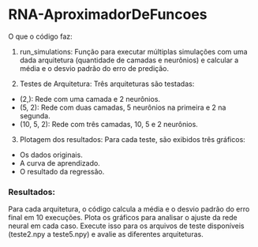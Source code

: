 # RNA-AproximadorDeFuncoes
O que o código faz:

1. run_simulations: Função para executar múltiplas simulações com uma dada arquitetura (quantidade de camadas e neurônios) e calcular a média e o desvio padrão do erro de predição.

2. Testes de Arquitetura: Três arquiteturas são testadas:
* (2,): Rede com uma camada e 2 neurônios.
* (5, 2): Rede com duas camadas, 5 neurônios na primeira e 2 na segunda.
* (10, 5, 2): Rede com três camadas, 10, 5 e 2 neurônios.

3. Plotagem dos resultados: Para cada teste, são exibidos três gráficos:
* Os dados originais.
* A curva de aprendizado.
* O resultado da regressão.

### Resultados:

Para cada arquitetura, o código calcula a média e o desvio padrão do erro final em 10 execuções.
Plota os gráficos para analisar o ajuste da rede neural em cada caso.
Execute isso para os arquivos de teste disponíveis (teste2.npy a teste5.npy) e avalie as diferentes arquiteturas.
